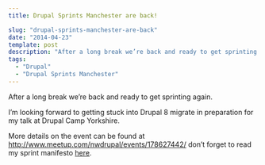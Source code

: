 ```yaml
---
title: Drupal Sprints Manchester are back!

slug: "drupal-sprints-manchester-are-back"
date: "2014-04-23"
template: post
description: "After a long break we’re back and ready to get sprinting again."
tags:
  - "Drupal"
  - "Drupal Sprints Manchester"
---
```

After a long break we’re back and ready to get sprinting again.

I’m looking forward to getting stuck into Drupal 8 migrate in preparation for my talk at Drupal Camp Yorkshire.

More details on the event can be found at http://www.meetup.com/nwdrupal/events/178627442/ don’t forget to read my sprint manifesto [here](http://mikebell.io/blog/29-01-2014/manchester-drupal-sprint-manifesto-v20).
